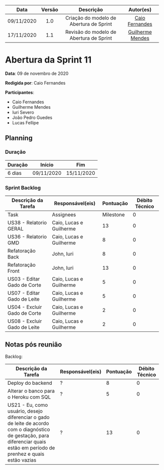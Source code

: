 |    Data    | Versão |         Descrição         |           Autor(es)           |
| :--------: | :----: | :-----------------------: | :---------------------------: |
| 09/11/2020 |  1.0   | Criação do modelo de Abertura de Sprint | [Caio Fernandes](https://github.com/caiovfernandes) |
| 17/11/2020 |  1.1   | Revisão do modelo de Abertura de Sprint |[Guilherme Mendes](https://github.com/guilherme-mendes) |


# Abertura da Sprint 11

**Data**: 09 de novembro de 2020

**Redigida por**: Caio Fernandes

**Participantes**: 
* Caio Fernandes
* Guilherme Mendes
* Iuri Severo
* João Pedro Guedes
* Lucas Fellipe


## Planning

### Duração

| Duração |   Início   |     Fim    |
| ------- | ---------- | ---------- |
| 6 dias  | 09/11/2020 | 15/11/2020 |

### Sprint Backlog

| Descrição da Tarefa | Responsável(eis) | Pontuação | Débito Técnico |
| ------------------- | ---------------- | --------- | -------------- |
| Task | Assignees | Milestone | 0 |
| US38 - Relatorio GERAL | Caio, Lucas e Guilherme | 13 | 0 |
| US36 - Relatorio GMD | Caio, Lucas e Guilherme | 8 | 0 |
| Refatoração Back | John, Iuri | 8 | 0 |
| Refatoração Front | John, Iuri  | 13 | 0 |
| US03 - Editar Gado de Corte | Caio, Lucas e Guilherme  | 5 | 0 |
| US07 - Editar Gado de Leite | Caio, Lucas e Guilherme  | 5 | 0 |
| US04 - Excluir Gado de Corte | Caio, Lucas e Guilherme  | 2 | 0 |
| US08 - Excluir Gado de Leite | Caio, Lucas e Guilherme  | 2 | 0 |


## Notas pós reunião
Backlog:

| Descrição da Tarefa | Responsável(eis) | Pontuação | Débito Técnico |
| ------------------- | ---------------- | --------- | -------------- |
| Deploy do backend | ? | 8 | 0 |
| Alterar o banco para o Heroku com SQL | ? | 5 | 0 |
| US21 - Eu, como usuário, desejo diferenciar o gado de leite de acordo com o diagnóstico de gestação, para diferenciar quais estão em período de prenhez e quais estão vazias | ? | 13 | 0 | 